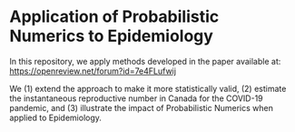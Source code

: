 # Application of Probabilistic Numerics to Epidemiology

In this repository, we apply methods developed in the paper available at: https://openreview.net/forum?id=7e4FLufwij

We (1) extend the approach to make it more statistically valid, (2) estimate the instantaneous reproductive number in Canada for the COVID-19 pandemic, and (3) illustrate the impact of Probabilistic Numerics when applied to Epidemiology.
